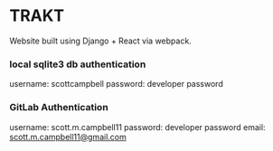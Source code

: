 # TRAKT

Website built using Django + React via webpack.


### local sqlite3 db authentication

username: scottcampbell
password: developer password

### GitLab Authentication

username: scott.m.campbell11
password: developer password
email: scott.m.campbell11@gmail.com

